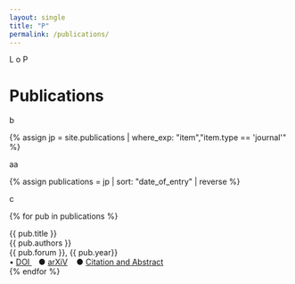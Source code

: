 ```yaml
---
layout: single
title: "P"
permalink: /publications/
---
```


L o P

<h1 class="mt-4">Publications</h1>

b

{% assign jp = site.publications | where_exp: "item","item.type == 'journal'" %}


aa

{% assign publications = jp | sort: "date_of_entry" | reverse %}

c

{% for pub in publications %}
<div class="pubitem">
  <div class="pubtitle">
    {{ pub.title }}
  </div>
  <div class="pubauthors">
    {{ pub.authors }}
  </div>
  <div class="pubinfo">
    {{ pub.forum }}, {{ pub.year}}
  </div>
  <div class="publinks">
  &#8226; <a href="{{pub.doi}}"> DOI </a>&nbsp;&nbsp; &#9679; <a href="{{pub.arxiv}}">arXiV</a>
    &nbsp;&nbsp; &#9679; <a href="{{pub.url | relative_url }}">Citation and Abstract</a>
  </div>
</div>
{% endfor %}
